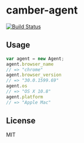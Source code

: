 camber-agent
============

[![Build Status](https://travis-ci.org/camber/agent.png?branch=master)](https://travis-ci.org/camber/agent)


## Usage

```javascript
var agent = new Agent;
agent.browser_name
// => "chrome"
agent.browser_version
// => "30.0.1599.69"
agent.os
// => "OS X 10.8"
agent.platform
// => "Apple Mac"
```

## License

MIT

